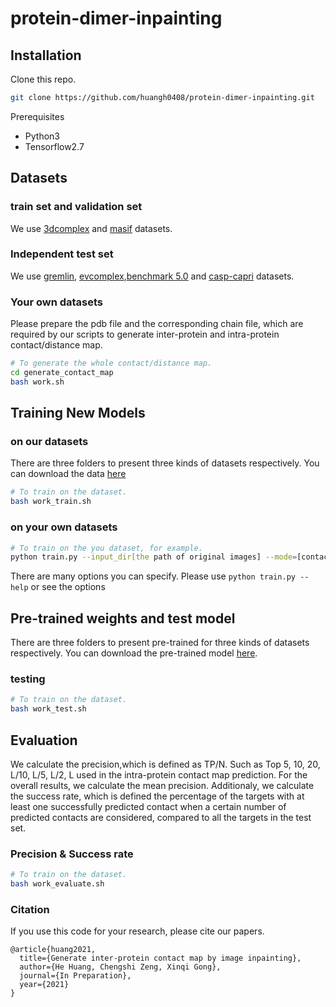 # protein-dimer-inpainting

## Installation

Clone this repo.
```bash
git clone https://github.com/huangh0408/protein-dimer-inpainting.git
```

Prerequisites
* Python3
* Tensorflow2.7


## Datasets

### train set and validation set

We use [3dcomplex](https://shmoo.weizmann.ac.il/elevy/3dcomplexV6/Home.cgi) and [masif](https://github.com/LPDI-EPFL/masif) datasets.

### Independent test set

We use [gremlin](https://shmoo.weizmann.ac.il/elevy/3dcomplexV6/Home.cgi), [evcomplex](https://evcouplings.org/),[benchmark 5.0](https://zlab.umassmed.edu/benchmark/) and [casp-capri](https://predictioncenter.org/download_area/) datasets.

### Your own datasets
Please prepare the pdb file and the corresponding chain file, which are required by our scripts to generate inter-protein and intra-protein contact/distance map.

```bash
# To generate the whole contact/distance map.
cd generate_contact_map
bash work.sh
```


## Training New Models

### on our datasets

There are three folders to present  three kinds of datasets respectively. You can download the data [here](ftp:/202.112.126.139/protein-dimer-inpainting)

```bash
# To train on the dataset.
bash work_train.sh
```

### on your own datasets

```bash
# To train on the you dataset, for example.
python train.py --input_dir[the path of original images] --mode=[contact distance slice] --netsize[128 256 512] 
```
There are many options you can specify. Please use `python train.py --help` or see the options



## Pre-trained weights and test model

There are three folders to present pre-trained for three kinds of datasets respectively. You can download the pre-trained model [here](ftp:/202.112.126.139/protein-dimer-inpainting). 

### testing

```bash
# To train on the dataset.
bash work_test.sh
```

## Evaluation

We calculate the precision,which is defined as TP/N. Such as Top 5, 10, 20, L/10, L/5, L/2, L used in the intra-protein contact map prediction. For the overall results, we calculate the mean precision. Additionaly, we calculate the success rate, which is defined the percentage of the targets with at least one successfully predicted contact when a certain number of predicted contacts are considered, compared to all the targets in the test set.

### Precision & Success rate

```bash
# To train on the dataset.
bash work_evaluate.sh
```

### Citation
If you use this code for your research, please cite our papers.
```
@article{huang2021,
  title={Generate inter-protein contact map by image inpainting},
  author={He Huang, Chengshi Zeng, Xinqi Gong},
  journal={In Preparation},
  year={2021}
}

